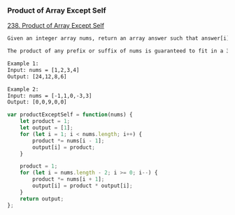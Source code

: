 ### Product of Array Except Self
[238. Product of Array Except Self](https://leetcode.com/problems/product-of-array-except-self/)

```html
Given an integer array nums, return an array answer such that answer[i] is equal to the product of all the elements of nums except nums[i].

The product of any prefix or suffix of nums is guaranteed to fit in a 32-bit integer.

Example 1:
Input: nums = [1,2,3,4]
Output: [24,12,8,6]

Example 2:
Input: nums = [-1,1,0,-3,3]
Output: [0,0,9,0,0]
```

```javascript
var productExceptSelf = function(nums) {
    let product = 1;
    let output = [1];
    for (let i = 1; i < nums.length; i++) {
        product *= nums[i - 1];
        output[i] = product;
    }

    product = 1;
    for (let i = nums.length - 2; i >= 0; i--) {
        product *= nums[i + 1];
        output[i] = product * output[i];
    }
    return output;
};
```